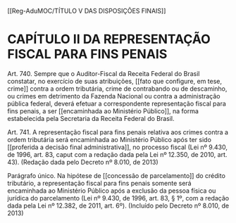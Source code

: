 [[Reg-AduMOC/TÍTULO V DAS DISPOSIÇÕES FINAIS]]

# CAPÍTULO II DA REPRESENTAÇÃO FISCAL PARA FINS PENAIS

Art. 740. Sempre que o Auditor-Fiscal da Receita Federal do
Brasil constatar, no exercício de suas atribuições, [[fato que configure, em tese, crime]] contra a ordem tributária, crime
de contrabando ou de descaminho, ou crimes em
detrimento da Fazenda Nacional ou contra a administração
pública federal, deverá efetuar a correspondente
representação fiscal para fins penais, a ser [[encaminhada ao Ministério Público]], na forma estabelecida pela Secretaria da
Receita Federal do Brasil.

Art. 741. A representação fiscal para fins penais relativa aos
crimes contra a ordem tributária será encaminhada ao
Ministério Público após ter sido [[proferida a decisão final administrativa]], no processo fiscal (Lei nº 9.430, de 1996, art.
83, caput com a redação dada pela Lei nº 12.350, de 2010,
art. 43). (Redação dada pelo Decreto nº 8.010, de 2013)

Parágrafo único. Na hipótese de [[concessão de parcelamento]]
do crédito tributário, a representação fiscal para fins penais
somente será encaminhada ao Ministério Público após a
exclusão da pessoa física ou jurídica do parcelamento (Lei nº
9.430, de 1996, art. 83, § 1º, com a redação dada pela Lei nº
12.382, de 2011, art. 6º). (Incluído pelo Decreto nº 8.010, de
2013)